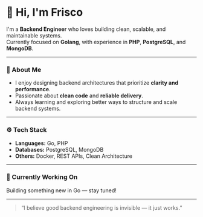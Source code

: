 # 👋 Hi, I'm Frisco

I'm a **Backend Engineer** who loves building clean, scalable, and maintainable systems.  
Currently focused on **Golang**, with experience in **PHP**, **PostgreSQL**, and **MongoDB**.

---

### 🧠 About Me
- I enjoy designing backend architectures that prioritize **clarity and performance**.
- Passionate about **clean code** and **reliable delivery**.
- Always learning and exploring better ways to structure and scale backend systems.

---

### ⚙️ Tech Stack
- **Languages:** Go, PHP  
- **Databases:** PostgreSQL, MongoDB  
- **Others:** Docker, REST APIs, Clean Architecture

---

### 🚀 Currently Working On
Building something new in Go — stay tuned!

---

> “I believe good backend engineering is invisible — it just works.”

